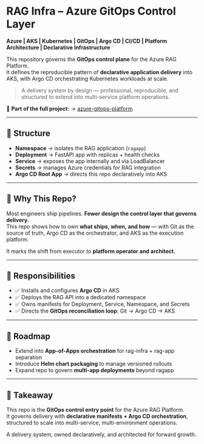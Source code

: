 # RAG Infra – Azure GitOps Control Layer

**Azure | AKS | Kubernetes | GitOps | Argo CD | CI/CD | Platform Architecture | Declarative Infrastructure**

This repository governs the **GitOps control plane** for the Azure RAG Platform.  
It defines the reproducible pattern of **declarative application delivery** into AKS, with Argo CD orchestrating Kubernetes workloads at scale.

> A delivery system by design — professional, reproducible, and structured to extend into multi-service platform operations.

🔗 **Part of the full project:**  → [azure-gitops-platform](https://github.com/dhayv/azure-gitops-platform)

---

## 🧱 Structure

- **Namespace** → isolates the RAG application (`ragapp`)  
- **Deployment** → FastAPI app with replicas + health checks  
- **Service** → exposes the app internally and via LoadBalancer  
- **Secrets** → manages Azure credentials for RAG integration  
- **Argo CD Root App** → directs this repo declaratively into AKS  

---

## 🧠 Why This Repo?

Most engineers ship pipelines. **Fewer design the control layer that governs delivery.**  
This repo shows how to own **what ships, when, and how** — with Git as the source of truth, Argo CD as the orchestrator, and AKS as the execution platform.  

It marks the shift from executor to **platform operator and architect**.

---

## 🚀 Responsibilities

- ✅ Installs and configures **Argo CD** in AKS  
- ✅ Deploys the RAG API into a dedicated namespace  
- ✅ Owns manifests for Deployment, Service, Namespace, and Secrets  
- ✅ Directs the **GitOps reconciliation loop**: Git → Argo CD → AKS  

---

## 🧪 Roadmap

- Extend into **App-of-Apps orchestration** for rag-infra + rag-app separation  
- Introduce **Helm chart packaging** to manage versioned rollouts  
- Expand repo to govern **multi-app deployments** beyond ragapp  


---

## 📌 Takeaway

This repo is the **GitOps control entry point** for the Azure RAG Platform.  
It governs delivery with **declarative manifests + Argo CD orchestration**, structured to scale into multi-service, multi-environment operations.  

A delivery system, owned declaratively, and architected for forward growth.